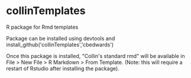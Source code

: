 # collinTemplates
R package for Rmd templates

Package can be installed using devtools and
install_github('collinTemplates','cbedwards')

Once this package is installed, "Collin's standard rmd" will be available in File > New File > R Markdown > From Template. (Note: this will require a restart of Rstudio after installing the package). 
